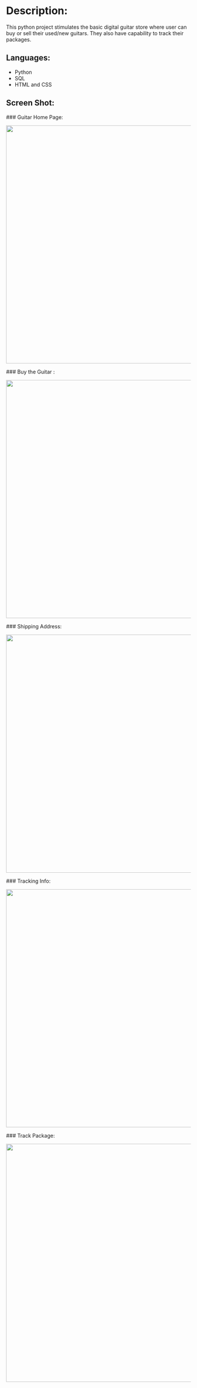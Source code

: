# Description: 

This python project stimulates the basic digital guitar store where user can buy or sell their used/new guitars. They also have capability to track their packages.

## Languages:

* Python
* SQL
* HTML and CSS


## Screen Shot:
<p>
### Guitar Home Page:
</p>
  <center><img src = "http://i.imgur.com/zISw0U6.jpg" width="650" height="650"></center>
<p>
### Buy the Guitar :
</p>
  <img src = http://i.imgur.com/qTZdJ3O.jpg width="650" height="650">
<p>
### Shipping Address:
</p>
  <img src = "http://i.imgur.com/To5iE6k.jpg" width="650" height="650">
<p>
### Tracking Info:
</p>
  <img src = "http://i.imgur.com/HqWxn5Z.jpg" width="650" height="650">
<p>
### Track Package:
</p>
  <img src = "http://i.imgur.com/mXrqQ5m.jpg" width="650" height="650">

